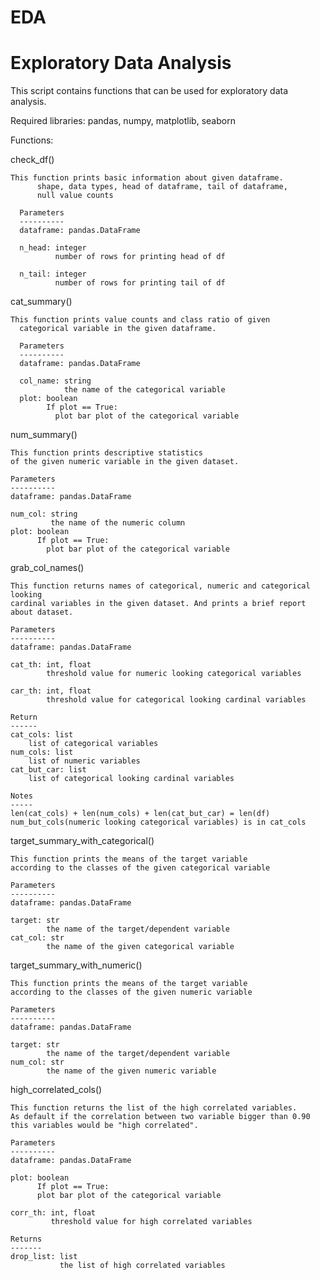 # EDA
# Exploratory Data Analysis

This script contains functions that can be used for exploratory data analysis.

Required libraries: pandas, numpy, matplotlib, seaborn

Functions: 

  check_df()
  
    This function prints basic information about given dataframe.
          shape, data types, head of dataframe, tail of dataframe,
          null value counts

      Parameters
      ----------
      dataframe: pandas.DataFrame

      n_head: integer
              number of rows for printing head of df

      n_tail: integer
              number of rows for printing tail of df
  
  cat_summary()
  
    This function prints value counts and class ratio of given
      categorical variable in the given dataframe.

      Parameters
      ----------
      dataframe: pandas.DataFrame

      col_name: string
                the name of the categorical variable
      plot: boolean
            If plot == True:
              plot bar plot of the categorical variable
              
  num_summary()
      
    This function prints descriptive statistics
    of the given numeric variable in the given dataset.

    Parameters
    ----------
    dataframe: pandas.DataFrame

    num_col: string
             the name of the numeric column
    plot: boolean
          If plot == True:
            plot bar plot of the categorical variable
            
  grab_col_names()
  
    This function returns names of categorical, numeric and categorical looking
    cardinal variables in the given dataset. And prints a brief report about dataset.

    Parameters
    ----------
    dataframe: pandas.DataFrame

    cat_th: int, float
            threshold value for numeric looking categorical variables

    car_th: int, float
            threshold value for categorical looking cardinal variables

    Return
    ------
    cat_cols: list
        list of categorical variables
    num_cols: list
        list of numeric variables
    cat_but_car: list
        list of categorical looking cardinal variables

    Notes
    -----
    len(cat_cols) + len(num_cols) + len(cat_but_car) = len(df)
    num_but_cols(numeric looking categorical variables) is in cat_cols
  
  target_summary_with_categorical()
    
    This function prints the means of the target variable
    according to the classes of the given categorical variable

    Parameters
    ----------
    dataframe: pandas.DataFrame

    target: str
            the name of the target/dependent variable
    cat_col: str
            the name of the given categorical variable
  
  target_summary_with_numeric()
  
    This function prints the means of the target variable
    according to the classes of the given numeric variable

    Parameters
    ----------
    dataframe: pandas.DataFrame

    target: str
            the name of the target/dependent variable
    num_col: str
            the name of the given numeric variable
  
  high_correlated_cols()
  
    This function returns the list of the high correlated variables.
    As default if the correlation between two variable bigger than 0.90
    this variables would be "high correlated".

    Parameters
    ----------
    dataframe: pandas.DataFrame

    plot: boolean
          If plot == True:
          plot bar plot of the categorical variable

    corr_th: int, float
             threshold value for high correlated variables

    Returns
    -------
    drop_list: list
               the list of high correlated variables

